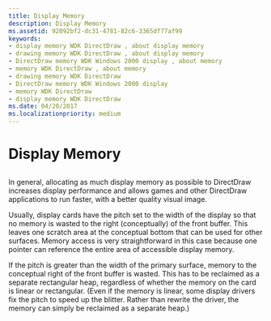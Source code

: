 ```yaml
---
title: Display Memory
description: Display Memory
ms.assetid: 92092bf2-dc31-4781-82c6-3365df77af99
keywords:
- display memory WDK DirectDraw , about display memory
- drawing memory WDK DirectDraw , about display memory
- DirectDraw memory WDK Windows 2000 display , about memory
- memory WDK DirectDraw , about memory
- drawing memory WDK DirectDraw
- DirectDraw memory WDK Windows 2000 display
- memory WDK DirectDraw
- display memory WDK DirectDraw
ms.date: 04/20/2017
ms.localizationpriority: medium
---
```


# Display Memory


## <span id="ddk_display_memory_gg"></span><span id="DDK_DISPLAY_MEMORY_GG"></span>


In general, allocating as much display memory as possible to DirectDraw increases display performance and allows games and other DirectDraw applications to run faster, with a better quality visual image.

Usually, display cards have the pitch set to the width of the display so that no memory is wasted to the right (conceptually) of the front buffer. This leaves one scratch area at the conceptual bottom that can be used for other surfaces. Memory access is very straightforward in this case because one pointer can reference the entire area of accessible display memory.

If the pitch is greater than the width of the primary surface, memory to the conceptual right of the front buffer is wasted. This has to be reclaimed as a separate rectangular heap, regardless of whether the memory on the card is linear or rectangular. (Even if the memory is linear, some display drivers fix the pitch to speed up the blitter. Rather than rewrite the driver, the memory can simply be reclaimed as a separate heap.)

 

 





